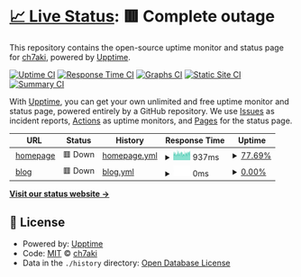 # [📈 Live Status](https://ch7aki.github.io/status): <!--live status--> **🟥 Complete outage**

This repository contains the open-source uptime monitor and status page for [ch7aki](https://ch7aki.com), powered by [Upptime](https://github.com/upptime/upptime).

[![Uptime CI](https://github.com/ch7aki/status/workflows/Uptime%20CI/badge.svg)](https://github.com/ch7aki/status/actions?query=workflow%3A%22Uptime+CI%22)
[![Response Time CI](https://github.com/ch7aki/status/workflows/Response%20Time%20CI/badge.svg)](https://github.com/ch7aki/status/actions?query=workflow%3A%22Response+Time+CI%22)
[![Graphs CI](https://github.com/ch7aki/status/workflows/Graphs%20CI/badge.svg)](https://github.com/ch7aki/status/actions?query=workflow%3A%22Graphs+CI%22)
[![Static Site CI](https://github.com/ch7aki/status/workflows/Static%20Site%20CI/badge.svg)](https://github.com/ch7aki/status/actions?query=workflow%3A%22Static+Site+CI%22)
[![Summary CI](https://github.com/ch7aki/status/workflows/Summary%20CI/badge.svg)](https://github.com/ch7aki/status/actions?query=workflow%3A%22Summary+CI%22)

With [Upptime](https://upptime.js.org), you can get your own unlimited and free uptime monitor and status page, powered entirely by a GitHub repository. We use [Issues](https://github.com/ch7aki/status/issues) as incident reports, [Actions](https://github.com/ch7aki/status/actions) as uptime monitors, and [Pages](https://ch7aki.github.io/status) for the status page.

<!--start: status pages-->
<!-- This summary is generated by Upptime (https://github.com/upptime/upptime) -->
<!-- Do not edit this manually, your changes will be overwritten -->
<!-- prettier-ignore -->
| URL | Status | History | Response Time | Uptime |
| --- | ------ | ------- | ------------- | ------ |
| <img alt="" src="https://icons.duckduckgo.com/ip3/ch7aki.com.ico" height="13"> [homepage](https://ch7aki.com) | 🟥 Down | [homepage.yml](https://github.com/ch7aki/status/commits/HEAD/history/homepage.yml) | <details><summary><img alt="Response time graph" src="./graphs/homepage/response-time-week.png" height="20"> 937ms</summary><br><a href="https://ch7aki.github.io/status/history/homepage"><img alt="Response time 900" src="https://img.shields.io/endpoint?url=https%3A%2F%2Fraw.githubusercontent.com%2Fch7aki%2Fstatus%2FHEAD%2Fapi%2Fhomepage%2Fresponse-time.json"></a><br><a href="https://ch7aki.github.io/status/history/homepage"><img alt="24-hour response time 1030" src="https://img.shields.io/endpoint?url=https%3A%2F%2Fraw.githubusercontent.com%2Fch7aki%2Fstatus%2FHEAD%2Fapi%2Fhomepage%2Fresponse-time-day.json"></a><br><a href="https://ch7aki.github.io/status/history/homepage"><img alt="7-day response time 937" src="https://img.shields.io/endpoint?url=https%3A%2F%2Fraw.githubusercontent.com%2Fch7aki%2Fstatus%2FHEAD%2Fapi%2Fhomepage%2Fresponse-time-week.json"></a><br><a href="https://ch7aki.github.io/status/history/homepage"><img alt="30-day response time 924" src="https://img.shields.io/endpoint?url=https%3A%2F%2Fraw.githubusercontent.com%2Fch7aki%2Fstatus%2FHEAD%2Fapi%2Fhomepage%2Fresponse-time-month.json"></a><br><a href="https://ch7aki.github.io/status/history/homepage"><img alt="1-year response time 900" src="https://img.shields.io/endpoint?url=https%3A%2F%2Fraw.githubusercontent.com%2Fch7aki%2Fstatus%2FHEAD%2Fapi%2Fhomepage%2Fresponse-time-year.json"></a></details> | <details><summary><a href="https://ch7aki.github.io/status/history/homepage">77.69%</a></summary><a href="https://ch7aki.github.io/status/history/homepage"><img alt="All-time uptime 99.32%" src="https://img.shields.io/endpoint?url=https%3A%2F%2Fraw.githubusercontent.com%2Fch7aki%2Fstatus%2FHEAD%2Fapi%2Fhomepage%2Fuptime.json"></a><br><a href="https://ch7aki.github.io/status/history/homepage"><img alt="24-hour uptime 86.24%" src="https://img.shields.io/endpoint?url=https%3A%2F%2Fraw.githubusercontent.com%2Fch7aki%2Fstatus%2FHEAD%2Fapi%2Fhomepage%2Fuptime-day.json"></a><br><a href="https://ch7aki.github.io/status/history/homepage"><img alt="7-day uptime 77.69%" src="https://img.shields.io/endpoint?url=https%3A%2F%2Fraw.githubusercontent.com%2Fch7aki%2Fstatus%2FHEAD%2Fapi%2Fhomepage%2Fuptime-week.json"></a><br><a href="https://ch7aki.github.io/status/history/homepage"><img alt="30-day uptime 93.24%" src="https://img.shields.io/endpoint?url=https%3A%2F%2Fraw.githubusercontent.com%2Fch7aki%2Fstatus%2FHEAD%2Fapi%2Fhomepage%2Fuptime-month.json"></a><br><a href="https://ch7aki.github.io/status/history/homepage"><img alt="1-year uptime 99.32%" src="https://img.shields.io/endpoint?url=https%3A%2F%2Fraw.githubusercontent.com%2Fch7aki%2Fstatus%2FHEAD%2Fapi%2Fhomepage%2Fuptime-year.json"></a></details>
| <img alt="" src="https://icons.duckduckgo.com/ip3/blog.ch7aki.com.ico" height="13"> [blog](https://blog.ch7aki.com) | 🟥 Down | [blog.yml](https://github.com/ch7aki/status/commits/HEAD/history/blog.yml) | <details><summary><img alt="Response time graph" src="./graphs/blog/response-time-week.png" height="20"> 0ms</summary><br><a href="https://ch7aki.github.io/status/history/blog"><img alt="Response time 1097" src="https://img.shields.io/endpoint?url=https%3A%2F%2Fraw.githubusercontent.com%2Fch7aki%2Fstatus%2FHEAD%2Fapi%2Fblog%2Fresponse-time.json"></a><br><a href="https://ch7aki.github.io/status/history/blog"><img alt="24-hour response time 0" src="https://img.shields.io/endpoint?url=https%3A%2F%2Fraw.githubusercontent.com%2Fch7aki%2Fstatus%2FHEAD%2Fapi%2Fblog%2Fresponse-time-day.json"></a><br><a href="https://ch7aki.github.io/status/history/blog"><img alt="7-day response time 0" src="https://img.shields.io/endpoint?url=https%3A%2F%2Fraw.githubusercontent.com%2Fch7aki%2Fstatus%2FHEAD%2Fapi%2Fblog%2Fresponse-time-week.json"></a><br><a href="https://ch7aki.github.io/status/history/blog"><img alt="30-day response time 0" src="https://img.shields.io/endpoint?url=https%3A%2F%2Fraw.githubusercontent.com%2Fch7aki%2Fstatus%2FHEAD%2Fapi%2Fblog%2Fresponse-time-month.json"></a><br><a href="https://ch7aki.github.io/status/history/blog"><img alt="1-year response time 1097" src="https://img.shields.io/endpoint?url=https%3A%2F%2Fraw.githubusercontent.com%2Fch7aki%2Fstatus%2FHEAD%2Fapi%2Fblog%2Fresponse-time-year.json"></a></details> | <details><summary><a href="https://ch7aki.github.io/status/history/blog">0.00%</a></summary><a href="https://ch7aki.github.io/status/history/blog"><img alt="All-time uptime 39.33%" src="https://img.shields.io/endpoint?url=https%3A%2F%2Fraw.githubusercontent.com%2Fch7aki%2Fstatus%2FHEAD%2Fapi%2Fblog%2Fuptime.json"></a><br><a href="https://ch7aki.github.io/status/history/blog"><img alt="24-hour uptime 0.00%" src="https://img.shields.io/endpoint?url=https%3A%2F%2Fraw.githubusercontent.com%2Fch7aki%2Fstatus%2FHEAD%2Fapi%2Fblog%2Fuptime-day.json"></a><br><a href="https://ch7aki.github.io/status/history/blog"><img alt="7-day uptime 0.00%" src="https://img.shields.io/endpoint?url=https%3A%2F%2Fraw.githubusercontent.com%2Fch7aki%2Fstatus%2FHEAD%2Fapi%2Fblog%2Fuptime-week.json"></a><br><a href="https://ch7aki.github.io/status/history/blog"><img alt="30-day uptime 0.00%" src="https://img.shields.io/endpoint?url=https%3A%2F%2Fraw.githubusercontent.com%2Fch7aki%2Fstatus%2FHEAD%2Fapi%2Fblog%2Fuptime-month.json"></a><br><a href="https://ch7aki.github.io/status/history/blog"><img alt="1-year uptime 39.33%" src="https://img.shields.io/endpoint?url=https%3A%2F%2Fraw.githubusercontent.com%2Fch7aki%2Fstatus%2FHEAD%2Fapi%2Fblog%2Fuptime-year.json"></a></details>

<!--end: status pages-->

[**Visit our status website →**](https://ch7aki.github.io/status)

## 📄 License

- Powered by: [Upptime](https://github.com/upptime/upptime)
- Code: [MIT](./LICENSE) © [ch7aki](https://ch7aki.com)
- Data in the `./history` directory: [Open Database License](https://opendatacommons.org/licenses/odbl/1-0/)
